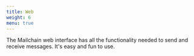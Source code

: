 ```yaml
---
title: Web
weight: 6
menu: true
---
```


The Mailchain web interface has all the functionality needed to send and receive messages. It's easy and fun to use.